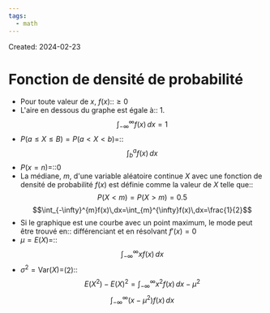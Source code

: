 ```yaml
---
tags:
  - math
---
```

Created: 2024-02-23

# Fonction de densité de probabilité

- Pour toute valeur de $x$, $f(x)$::$\geq 0$
- L'aire en dessous du graphe est égale à:: 1.$$\int_{-\infty}^{\infty}f(x)\,dx=1$$
- $P(a\leq X\leq B)=P(a<X<b)=$::$$\int_{b}^{a}f(x)\,dx$$
- $P(x=n)=$::$0$
- La médiane, $m$, d'une variable aléatoire continue $X$ avec une fonction de densité de probabilité $f(x)$ est définie comme la valeur de $X$ telle que::$$P(X<m)=P(X>m)=0.5$$$$\int_{-\infty}^{m}f(x)\,dx=\int_{m}^{\infty}f(x)\,dx=\frac{1}{2}$$
- Si le graphique est une courbe avec un point maximum, le mode peut être trouvé en:: différenciant et en résolvant $f'(x)=0$
- $\mu=E(X)=$::$$\int_{-\infty}^{\infty}xf(x)\,dx$$
- $\sigma^{2}=\text{Var}(X)=$(2)::$$E(X^{2})-E(X)^{2}=\int_{-\infty}^{\infty}x^{2}f(x)\,dx-\mu^{2}$$$$\int_{-\infty}^{\infty}(x-\mu^{2})f(x)\,dx$$
